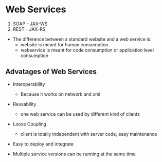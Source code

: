 # Web Services

1. SOAP - JAX-WS
2. REST - JAX-RS

- The difference between a standard website and a web service is:
  - website is meant for human consumption
  - webservice is meant for code consumption or application level consumption

## Advatages of Web Services

* Interoperability
  - Because it works on network and xml

* Reusability
  - one web service can be used by different kind of clients

* Loose Coupling
  - client is totally independent with server code, easy maintenance

* Easy to deploy and integrate

* Multiple service versions can be running at the same time
